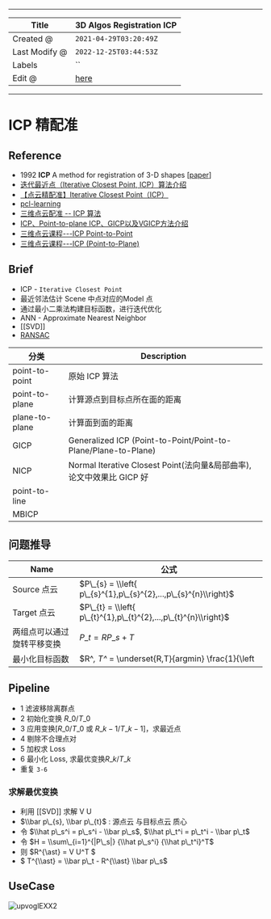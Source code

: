 -----

| Title         | 3D Algos Registration ICP                            |
| ------------- | ---------------------------------------------------- |
| Created @     | `2021-04-29T03:20:49Z`                               |
| Last Modify @ | `2022-12-25T03:44:53Z`                               |
| Labels        | \`\`                                                 |
| Edit @        | [here](https://github.com/junxnone/aiwiki/issues/86) |

-----

# ICP 精配准

## Reference

  - 1992 **ICP** A method for registration of 3-D shapes
    \[[paper](https://graphics.stanford.edu/courses/cs164-09-spring/Handouts/paper_icp.pdf)\]
  - [迭代最近点（Iterative Closest Point,
    ICP）算法介绍](https://zhuanlan.zhihu.com/p/35893884)
  - [【点云精配准】Iterative Closest
    Point（ICP）](https://zhuanlan.zhihu.com/p/107218828)
  - [pcl-learning](https://github.com/HuangCongQing/pcl-learning)
  - [三维点云配准 -- ICP
    算法](https://yilingui.xyz/2019/11/20/191120_point_cloud_registration_icp/)
  - [ICP、Point-to-plane
    ICP、GICP以及VGICP方法介绍](https://blog.csdn.net/xuershuai/article/details/117507754)
  - [三维点云课程---ICP
    Point-to-Point](https://blog.csdn.net/qq_45369294/article/details/121143844)
  - [三维点云课程---ICP
    (Point-to-Plane)](https://blog.csdn.net/qq_45369294/article/details/121150122)

## Brief

  - ICP - `Iterative Closest Point`
  - 最近邻法估计 Scene 中点对应的Model 点
  - 通过最小二乘法构建目标函数，进行迭代优化
  - ANN - Approximate Nearest Neighbor
  - \[\[SVD\]\]
  - [RANSAC](/RANSAC)

| 分类             | Description                                                    |
| -------------- | -------------------------------------------------------------- |
| point-to-point | 原始 ICP 算法                                                      |
| point-to-plane | 计算源点到目标点所在面的距离                                                 |
| plane-to-plane | 计算面到面的距离                                                       |
| GICP           | Generalized ICP (Point-to-Point/Point-to-Plane/Plane-to-Plane) |
| NICP           | Normal Iterative Closest Point(法向量&局部曲率), 论文中效果比 GICP 好        |
| point-to-line  |                                                                |
| MBICP          |                                                                |

## 问题推导

| Name          | 公式                                                                                                                                                              |
| ------------- | --------------------------------------------------------------------------------------------------------------------------------------------------------------- |
| Source 点云     | $P\_{s} = \\left{ p\_{s}^{1},p\_{s}^{2},...,p\_{s}^{n}\\right}$                                                                                                 |
| Target 点云     | $P\_{t} = \\left{ p\_{t}^{1},p\_{t}^{2},...,p\_{t}^{n}\\right}$                                                                                                 |
| 两组点可以通过旋转平移变换 | $P\_{t} = RP\_{s} + T$                                                                                                                                          |
| 最小化目标函数       | $R^*, T^* = \\underset{R,T}{argmin} \\frac{1}{\\left| P\_{s}\\right|}\\sum\_{i=1}^{\\left| P\_{s}\\right|} \\left| p\_{t}^i - (R\\cdot p\_{s}^i + T)\\right|^2$ |

## Pipeline

  - 1 滤波移除离群点
  - 2 初始化变换 $R\_{0}/T\_{0}$
  - 3 应用变换\[$R\_{0}/T\_{0}$ 或 $R\_{k-1}/T\_{k-1}$\]，求最近点
  - 4 剔除不合理点对
  - 5 加权求 Loss
  - 6 最小化 Loss, 求最优变换$R\_{k}/T\_{k}$
  - 重复 `3-6`

### 求解最优变换

  - 利用 \[\[SVD\]\] 求解 V U
  - $\\bar p\_{s}, \\bar p\_{t}$ : 源点云 与目标点云 质心
  - 令 $\\hat p\_s^i = p\_s^i - \\bar p\_s$, $\\hat p\_t^i = p\_t^i -
    \\bar p\_t$
  - 令 $H = \\sum\_{i=1}^{|P\_s|} {\\hat p\_s^i} {\\hat p\_t^i}^T$
  - 则 $R^{\\ast} = V U^T $
  - $ T^{\\ast} = \\bar p\_t - R^{\\ast} \\bar p\_s$

## UseCase

![upvoglEXX2](media/db38cd914ace2571a74e5dfaf0f7044abe4fa3e7.gif)
